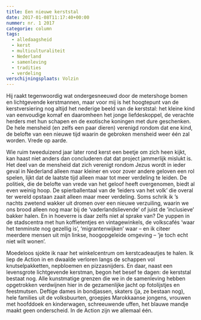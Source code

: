 ```yaml
---
title: Een nieuwe kerststal
date: 2017-01-08T11:17:40+00:00
nummer: nr. 1 2017
categorie: column
tags:
  - alledaagsheid
  - kerst
  - multiculturaliteit
  - Nederland
  - samenleving
  - tradities
  - verdeling
verschijningsplaats: Volzin
---
```

Hij raakt tegenwoordig wat ondergesneeuwd door de metershoge bomen en lichtgevende kerstmannen, maar voor mij is het hoogtepunt van de kerstversiering nog altijd het nederige beeld van de kerststal: het kleine kind van eenvoudige komaf en daaromheen het jonge liefdeskoppel, de verachte herders met hun schapen en de exotische koningen met dure geschenken. De hele mensheid (en zelfs een paar dieren) verenigd rondom dat ene kind, de belofte van een nieuwe tijd waarin de gebroken mensheid weer één zal worden. Vrede op aarde.

Wie ruim tweeduizend jaar later rond kerst een beetje om zich heen kijkt, kan haast niet anders dan concluderen dat dat project jammerlijk mislukt is. Het deel van de mensheid dat zich verenigt rondom Jezus wordt in ieder geval in Nederland alleen maar kleiner en voor zover andere geloven een rol spelen, lijkt dat de laatste tijd alleen maar tot meer verdeling te leiden. De politiek, die de belofte van vrede van het geloof heeft overgenomen, biedt al even weinig hoop. De spierballentaal van de ‘leiders van het volk’ die overal ter wereld opstaan zaait alleen maar meer verdeling. Soms schrik ik ’s nachts zwetend wakker uit dromen over een nieuwe verzuiling, waarin we ons brood alleen nog maar bij de ‘vaderlandslievende’ of juist de ’inclusieve’ bakker halen. En in hoeverre is daar zelfs niet al sprake van? De yuppen in de stadscentra met hun koffietentjes en vintagewinkels, de volkscafés ‘waar het tenminste nog gezellig is’, ‘migrantenwijken’ waar – en ik citeer meerdere mensen uit mijn linkse, hoogopgeleide omgeving – ‘je toch echt niet wilt wonen’.

Moedeloos sjokte ik naar het winkelcentrum om kerstcadeautjes te halen. Ik liep de Action in en dwaalde verloren langs de schappen vol knutselpakketten, nepbloemen en pizzasnijders. En daar, naast een levensgrote lichtgevende kerstman, begon het besef te dagen: de kerststal bestaat nog. Alle kunstmatige grenzen die we in de samenleving hebben opgetrokken verdwijnen hier in de gezamenlijke jacht op fotolijstjes en feestmutsen. Deftige dames in bondjassen, skaters (ja, ze bestaan nog), hele families uit de volksbuurten, groepjes Marokkaanse jongens, vrouwen met hoofddoek en kinderwagen, schreeuwende uffen, het blauwe mandje maakt geen onderscheid. In de Action zijn we allemaal één.